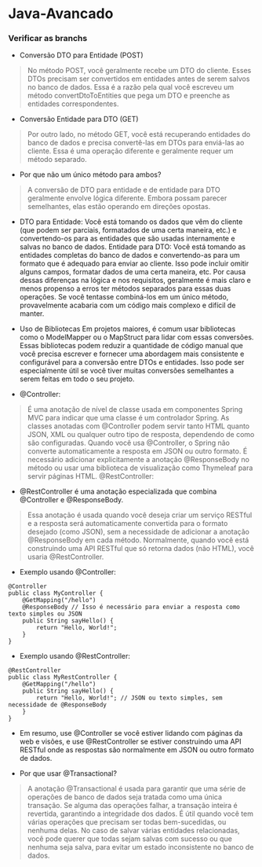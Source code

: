 # Java-Avancado
### Verificar as branchs


- Conversão DTO para Entidade (POST)
> No método POST, você geralmente recebe um DTO do cliente. Esses DTOs precisam ser convertidos em entidades antes de serem salvos no banco de dados. Essa é a razão pela qual você escreveu um método convertDtoToEntities que pega um DTO e preenche as entidades correspondentes.

- Conversão Entidade para DTO (GET)
> Por outro lado, no método GET, você está recuperando entidades do banco de dados e precisa convertê-las em DTOs para enviá-las ao cliente. Essa é uma operação diferente e geralmente requer um método separado.

- Por que não um único método para ambos?
> A conversão de DTO para entidade e de entidade para DTO geralmente envolve lógica diferente. Embora possam parecer semelhantes, elas estão operando em direções opostas.

- DTO para Entidade: Você está tomando os dados que vêm do cliente (que podem ser parciais, formatados de uma certa maneira, etc.) e convertendo-os para as entidades que são usadas internamente e salvas no banco de dados.
Entidade para DTO: Você está tomando as entidades completas do banco de dados e convertendo-as para um formato que é adequado para enviar ao cliente. Isso pode incluir omitir alguns campos, formatar dados de uma certa maneira, etc.
Por causa dessas diferenças na lógica e nos requisitos, geralmente é mais claro e menos propenso a erros ter métodos separados para essas duas operações. Se você tentasse combiná-los em um único método, provavelmente acabaria com um código mais complexo e difícil de manter.

- Uso de Bibliotecas
Em projetos maiores, é comum usar bibliotecas como o ModelMapper ou o MapStruct para lidar com essas conversões. Essas bibliotecas podem reduzir a quantidade de código manual que você precisa escrever e fornecer uma abordagem mais consistente e configurável para a conversão entre DTOs e entidades. Isso pode ser especialmente útil se você tiver muitas conversões semelhantes a serem feitas em todo o seu projeto.


- @Controller:

> É uma anotação de nível de classe usada em componentes Spring MVC para indicar que uma classe é um controlador Spring.
As classes anotadas com @Controller podem servir tanto HTML quanto JSON, XML ou qualquer outro tipo de resposta, dependendo de como são configuradas.
Quando você usa @Controller, o Spring não converte automaticamente a resposta em JSON ou outro formato. É necessário adicionar explicitamente a anotação @ResponseBody no método ou usar uma biblioteca de visualização como Thymeleaf para servir páginas HTML.
@RestController:

- @RestController é uma anotação especializada que combina @Controller e @ResponseBody.
  
> Essa anotação é usada quando você deseja criar um serviço RESTful e a resposta será automaticamente convertida para o formato desejado (como JSON), sem a necessidade de adicionar a anotação @ResponseBody em cada método.
Normalmente, quando você está construindo uma API RESTful que só retorna dados (não HTML), você usaria @RestController.

- Exemplo usando @Controller:

````
@Controller
public class MyController {
    @GetMapping("/hello")
    @ResponseBody // Isso é necessário para enviar a resposta como texto simples ou JSON
    public String sayHello() {
        return "Hello, World!";
    }
}
````
- Exemplo usando @RestController:

````
@RestController
public class MyRestController {
    @GetMapping("/hello")
    public String sayHello() {
        return "Hello, World!"; // JSON ou texto simples, sem necessidade de @ResponseBody
    }
}
````

- Em resumo, use @Controller se você estiver lidando com páginas da web e visões, e use @RestController se estiver construindo uma API RESTful onde as respostas são normalmente em JSON ou outro formato de dados.

 - Por que usar @Transactional?
> A anotação @Transactional é usada para garantir que uma série de operações de banco de dados seja tratada como uma única transação. Se alguma das operações falhar, a transação inteira é revertida, garantindo a integridade dos dados. É útil quando você tem várias operações que precisam ser todas bem-sucedidas, ou nenhuma delas. No caso de salvar várias entidades relacionadas, você pode querer que todas sejam salvas com sucesso ou que nenhuma seja salva, para evitar um estado inconsistente no banco de dados.
